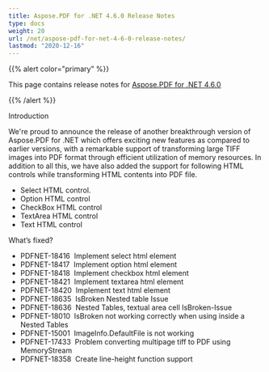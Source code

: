 ```yaml
---
title: Aspose.PDF for .NET 4.6.0 Release Notes
type: docs
weight: 20
url: /net/aspose-pdf-for-net-4-6-0-release-notes/
lastmod: "2020-12-16"
---
```


{{% alert color="primary" %}} 

This page contains release notes for [Aspose.PDF for .NET 4.6.0](http://www.aspose.com/downloads/pdf/net/new-releases/aspose.pdf-for-.net-4.6.0/)

{{% /alert %}} 

Introduction

We're proud to announce the release of another breakthrough version of Aspose.PDF for .NET which offers exciting new features as compared to earlier versions, with a remarkable support of transforming large TIFF images into PDF format through efficient utilization of memory resources. In addition to all this, we have also added the support for following HTML controls while transforming HTML contents into PDF file.

- Select HTML control.
- Option HTML control
- CheckBox HTML control
- TextArea HTML control
- Text HTML control

What’s fixed?

- PDFNET-18416  Implement select html element
- PDFNET-18417  Implement option html element
- PDFNET-18418  Implement checkbox html element
- PDFNET-18421  Implement textarea html element
- PDFNET-18420  Implement text html element
- PDFNET-18635  IsBroken Nested table Issue
- PDFNET-18636  Nested Tables, textual area cell IsBroken-Issue
- PDFNET-18010  IsBroken not working correctly when using inside a Nested Tables
- PDFNET-15001  ImageInfo.DefaultFile is not working
- PDFNET-17433  Problem converting multipage tiff to PDF using MemoryStream
- PDFNET-18358  Create line-height function support

